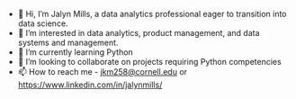 - 👋 Hi, I’m Jalyn Mills, a data analytics professional eager to transition into data science.
- 👀 I’m interested in data analytics, product management, and data systems and management.
- 🌱 I’m currently learning Python
- 💞️ I’m looking to collaborate on projects requiring Python competencies 
- 📫 How to reach me - jkm258@cornell.edu or https://www.linkedin.com/in/jalynmills/

<!---
millsjalyn/millsjalyn is a ✨ special ✨ repository because its `README.md` (this file) appears on your GitHub profile.
You can click the Preview link to take a look at your changes.
--->

